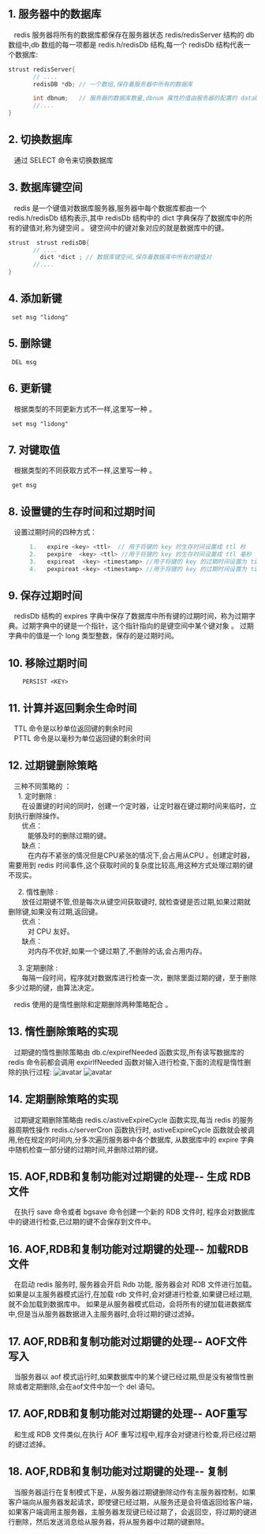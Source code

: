 ## 1. 服务器中的数据库
&nbsp;&nbsp;  redis 服务器将所有的数据库都保存在服务器状态 redis/redisServer 结构的 db 数组中,db 数组的每一项都是 redis.h/redisDb 结构,每一个  redisDb 结构代表一个数据库:
```java
strust redisServer{
       // ....
       redisDB *db; // 一个数组,保存着服务器中所有的数据库

       int dbnum;   // 服务器的数据库数量,dbnum 属性的值由服务器的配置的 database 选项决定的, 默认会初始化 16 个数据库。
       //....
}
```

## 2. 切换数据库
&nbsp;&nbsp; 通过 SELECT 命令来切换数据库


## 3. 数据库键空间
&nbsp;&nbsp; redis 是一个键值对数据库服务器,服务器中每个数据库都由一个 redis.h/redisDb 结构表示,其中 redisDb 结构中的 dict 字典保存了数据库中的所有的键值对,称为键空间 。 键空间中的键对象对应的就是数据库中的键。

```java
strust  strust redisDB{
       // ....
         dict *dict ; // 数据库键空间,保存着数据库中所有的键值对
       //....
}
```

## 4. 添加新键   
```
 set msg "lidong"
```

## 5. 删除键   
```
 DEL msg 
```

## 6. 更新键   
&nbsp;&nbsp;  根据类型的不同更新方式不一样,这里写一种 。
```
 set msg "lidong"
```

## 7. 对键取值
&nbsp;&nbsp;  根据类型的不同获取方式不一样,这里写一种 。
```
 get msg 
```

## 8. 设置键的生存时间和过期时间
&nbsp;&nbsp;  设置过期时间的四种方式：
```java
      1.   expire <key> <ttl>  // 用于将键的 key 的生存时间设置成 ttl 秒
      2.   pexpire  <key> <ttl> //用于将键的 key 的生存时间设置成 ttl 毫秒
      3.   expireat  <key> <timestamp> //用于将键的 key 的过期时间设置为 timestamp 所指定的秒数时间戳
      4.   pexpireat <key> <timestamp> //用于将键的 key 的过期时间设置为 timestamp 所指定的毫秒数时间

```

## 9. 保存过期时间
&nbsp;&nbsp;  redisDb 结构的 expires 字典中保存了数据库中所有键的过期时间，称为过期字典。过期字典中的键是一个指针，这个指针指向的是键空间中某个键对象 。 过期字典中的值是一个 long 类型整数，保存的是过期时间。


## 10. 移除过期时间

```
    PERSIST <KEY>
```

## 11. 计算并返回剩余生命时间
&nbsp;&nbsp;  TTL   命令是以秒单位返回键的剩余时间     
&nbsp;&nbsp;  PTTL  命令是以毫秒为单位返回键的剩余时间

## 12. 过期键删除策略
&nbsp;&nbsp;  三种不同策略的 ：   
&nbsp;&nbsp;&nbsp;&nbsp; 1. 定时删除 :   
&nbsp;&nbsp;&nbsp;&nbsp;&nbsp;&nbsp; 在设置键的时间的同时，创建一个定时器，让定时器在键过期时间来临时，立刻执行删除操作。  
&nbsp;&nbsp;&nbsp;&nbsp;&nbsp;&nbsp;  优点：      
&nbsp;&nbsp;&nbsp;&nbsp;&nbsp;&nbsp;&nbsp;&nbsp;&nbsp;  能够及时的删除过期的键。  
&nbsp;&nbsp;&nbsp;&nbsp;&nbsp;&nbsp;  缺点：     
&nbsp;&nbsp;&nbsp;&nbsp;&nbsp;&nbsp;&nbsp;&nbsp;&nbsp;  在内存不紧张的情况但是CPU紧张的情况下,会占用从CPU 。创建定时器，需要用到 redis 时间事件,这个获取时间的复杂度比较高,用这种方式处理过期的键不现实。    

&nbsp;&nbsp;&nbsp;&nbsp; 2. 惰性删除 :     
&nbsp;&nbsp;&nbsp;&nbsp;&nbsp;&nbsp; 放任过期键不管,但是每次从键空间获取键时, 就检查键是否过期,如果过期就删除键,如果没有过期,返回键。      
&nbsp;&nbsp;&nbsp;&nbsp;&nbsp;&nbsp;  优点：      
&nbsp;&nbsp;&nbsp;&nbsp;&nbsp;&nbsp;&nbsp;&nbsp;&nbsp;  对 CPU 友好。   
&nbsp;&nbsp;&nbsp;&nbsp;&nbsp;&nbsp;  缺点：     
&nbsp;&nbsp;&nbsp;&nbsp;&nbsp;&nbsp;&nbsp;&nbsp;&nbsp; 对内存不优好,如果一个键过期了,不删除的话,会占用内存。 

&nbsp;&nbsp;&nbsp;&nbsp; 3. 定期删除 :     
&nbsp;&nbsp;&nbsp;&nbsp;&nbsp;&nbsp; 每隔一段时间，程序就对数据库进行检查一次，删除里面过期的键，至于删除多少过期的键，由算法决定。

&nbsp;&nbsp; redis 使用的是惰性删除和定期删除两种策略配合 。

## 13. 惰性删除策略的实现
&nbsp;&nbsp;  过期键的惰性删除策略由 db.c/expirefNeeded 函数实现,所有读写数据库的redis  命令前都会调用 expirlfNeeded 函数对输入进行检查,下面的流程是惰性删除的执行过程:
![avatar](./static/惰性删除.jpg)
![avatar](./static/get惰性删除.jpg)

## 14. 定期删除策略的实现
&nbsp;&nbsp; 过期键定期删除策略由 redis.c/astiveExpireCycle 函数实现,每当 redis 的服务器周期性操作 redis.c/serverCron 函数执行时,  astiveExpireCycle 函数就会被调用,他在规定的时间内,分多次遍历服务器中各个数据库, 从数据库中的 expire 字典中随机检查一部分键的过期时间,并删除过期的键。

## 15. AOF,RDB和复制功能对过期键的处理-- 生成 RDB 文件
&nbsp;&nbsp;  在执行 save 命令或者 bgsave 命令创建一个新的 RDB 文件时, 程序会对数据库中的键进行检查,已过期的键不会保存到文件中。

## 16. AOF,RDB和复制功能对过期键的处理-- 加载RDB 文件
&nbsp;&nbsp; 在启动 redis 服务时, 服务器会开启 Rdb 功能, 服务器会对 RDB 文件进行加载。  如果是以主服务器模式运行,在加载 rdb 文件时,会对键进行检查,如果键已经过期,就不会加载到数据库中。 如果是从服务器模式启动，会将所有的键加载进数据库中,但是当从服务器数据进入主服务器时,会将过期的键过滤掉。    

## 17. AOF,RDB和复制功能对过期键的处理-- AOF文件写入
&nbsp;&nbsp; 当服务器以 aof 模式运行时,如果数据库中的某个键已经过期,但是没有被惰性删除或者定期删除,会在aof文件中加一个 del 语句。   

## 17. AOF,RDB和复制功能对过期键的处理-- AOF重写
&nbsp;&nbsp; 和生成 RDB 文件类似,在执行 AOF 重写过程中,程序会对键进行检查,将已经过期的键过滤掉。

## 18. AOF,RDB和复制功能对过期键的处理-- 复制
&nbsp;&nbsp;  当服务器运行在复制模式下是，从服务器过期键删除动作有主服务器控制，如果客户端向从服务器发起请求，即使键已经过期，从服务还是会将值返回给客户端，如果客户端调用主服务器，主服务器发现键已经过期了，会返回空，将过期的键进行删除，然后发送消息给从服务器，将从服务器中过期的键删除。